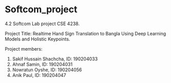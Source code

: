 # Softcom_project
4.2 Softcom Lab project CSE 4238.

Project Title: Realtime Hand Sign Translation to Bangla Using Deep Learning Models and Holistic Keypoints.

Project members:
1. Sakif Hussain Shachcha, ID: 190204033
2. Ahnaf Samin, ID: 190204031
3. Nowratun Oyshe, ID: 190204056
4. Anik Paul, ID: 190204047
